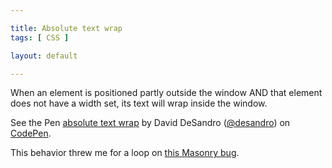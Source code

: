 ```yaml
---

title: Absolute text wrap
tags: [ CSS ]

layout: default

---
```


When an element is positioned partly outside the window AND that element does not have a width set, its text will wrap inside the window.

<p data-height="400" data-theme-id="0" data-slug-hash="nrKew" data-default-tab="result" class='codepen'>See the Pen <a href='http://codepen.io/desandro/pen/nrKew/'>absolute text wrap</a> by David DeSandro (<a href='http://codepen.io/desandro'>@desandro</a>) on <a href='http://codepen.io'>CodePen</a>.</p>
<script async="true" src="http://codepen.io/assets/embed/ei.js"> </script>

This behavior threw me for a loop on [this Masonry bug](https://github.com/desandro/masonry/issues/427).
